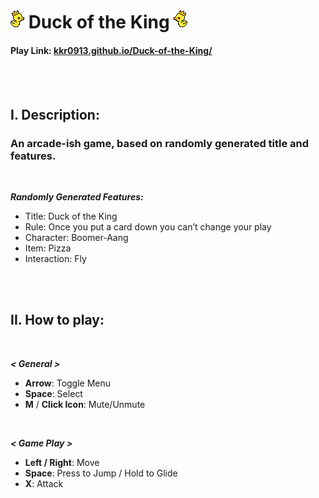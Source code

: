 # **![](https://github.com/kkr0913/Duck-of-the-King/blob/gh-pages/duck_fly1.png) Duck of the King ![](https://github.com/kkr0913/Duck-of-the-King/blob/gh-pages/duck_fly1_flip.png)**
#### Play Link: [kkr0913.github.io/Duck-of-the-King/](kkr0913.github.io/Duck-of-the-King/)
<br />
<br />

## **I. Description:**
### An arcade-ish game, based on randomly generated title and features.
<br />

***Randomly Generated Features:***
- Title: Duck of the King
- Rule: Once you put a card down you can’t change your play
- Character: Boomer-Aang
- Item: Pizza
- Interaction: Fly
<br />
<br />

## **II. How to play:**
<br />

***< General >***
- **Arrow**: Toggle Menu
- **Space**: Select
- **M** / **Click Icon**: Mute/Unmute
<br />

***< Game Play >***
- **Left / Right**: Move
- **Space**: Press to Jump / Hold to Glide
- **X**: Attack
